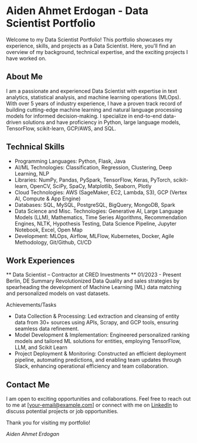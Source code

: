 # Aiden Ahmet Erdogan - Data Scientist Portfolio

Welcome to my Data Scientist Portfolio! This portfolio showcases my experience, skills, and projects as a Data Scientist. Here, you'll find an overview of my background, technical expertise, and the exciting projects I have worked on.

## About Me

I am a passionate and experienced Data Scientist with expertise in text analytics, statistical analysis, and machine learning operations (MLOps). With over 5 years of industry experience, I have a proven track record of building cutting-edge machine learning and natural language processing models for informed decision-making. I specialize in end-to-end data-driven solutions and have proficiency in Python, large language models, TensorFlow, scikit-learn, GCP/AWS, and SQL.

## Technical Skills

- Programming Languages: Python, Flask, Java
- AI/ML Technologies: Classification, Regression, Clustering, Deep Learning, NLP
- Libraries: NumPy, Pandas, PySpark, TensorFlow, Keras, PyTorch, scikit-learn, OpenCV, SciPy, SpaCy, Matplotlib, Seaborn, Plotly
- Cloud Technologies: AWS (SageMaker, EC2, Lambda, S3), GCP (Vertex AI, Compute & App Engine)
- Databases: SQL, MySQL, PostgreSQL, BigQuery, MongoDB, Spark
- Data Science and Misc. Technologies: Generative AI, Large Language Models (LLM), Mathematics, Time Series Algorithms, Recommendation Engines, NLTK, Hypothesis Testing, Data Science Pipeline, Jupyter Notebook, Excel, Open Map
- Development: MLOps, Airflow, MLFlow, Kubernetes, Docker, Agile Methodology, Git/Github, CI/CD

## Work Experiences

** Data Scientist – Contractor at CRED Investments ** 
01/2023 - Present                                                                                		Berlin, DE
Summary
Revolutionized Data Quality and sales strategies by spearheading the development of Machine Learning (ML) data matching and personalized models on vast datasets.

Achievements/Tasks
 - Data Collection & Processing: Led extraction and cleansing of entity data from 30+ sources using APIs, Scrapy, and GCP tools, ensuring seamless data refinement.
 - Model Development & Implementation: Engineered personalized ranking models and tailored ML solutions for entities, employing TensorFlow, LLM, and Scikit Learn
 - Project Deployment & Monitoring: Constructed an efficient deployment pipeline, automating predictions, and enabling team updates through Slack, enhancing operational efficiency and team collaboration.


## Contact Me

I am open to exciting opportunities and collaborations. Feel free to reach out to me at [your-email@example.com] or connect with me on [LinkedIn](https://www.linkedin.com/in/your-linkedin-profile) to discuss potential projects or job opportunities.

Thank you for visiting my portfolio!

*Aiden Ahmet Erdogan*
